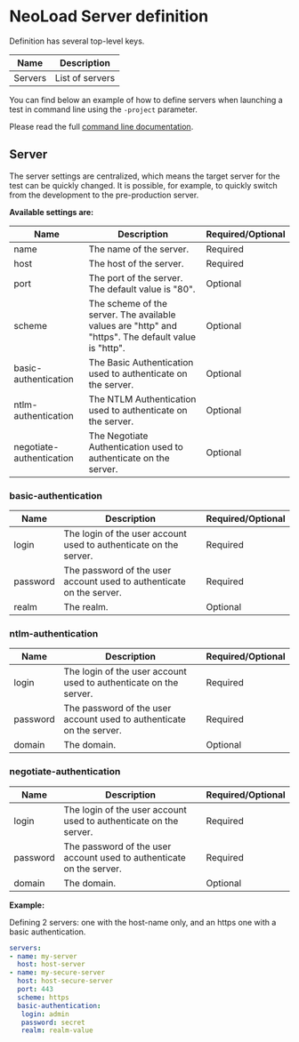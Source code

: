 # NeoLoad Server definition
Definition has several top-level keys.

| Name      | Description        |
| --------- | ------------------ |
| Servers   | List of servers    |
You can find below an example of how to define servers when launching a test in command line using the `-project` parameter.

Please read the full [command line documentation](https://www.neotys.com/documents/doc/neoload/latest/en/html/#643.htm).

## Server
The server settings are centralized, which means the target server for the test can be quickly changed. It is possible, for example, to quickly switch from the development to the pre-production server.

**Available settings are:**

| Name        | Description                                                  | Required/Optional |
| ----------- | ------------------------------------------------------------ | ----------------- |
| name        | The name of the server.                                      | Required          |
| host | The host of the server.                                    | Required          |
| port | The port of the server. The default value is "80".                    | Optional          |
| scheme | The scheme of the server. The available values are "http" and "https". The default value is "http".    | Optional          |
| basic-authentication | The Basic Authentication used to authenticate on the server.                    | Optional          |
| ntlm-authentication | The NTLM Authentication used to authenticate on the server.                     | Optional          |
| negotiate-authentication | The Negotiate Authentication used to authenticate on the server.           | Optional          |

### basic-authentication
| Name        | Description                                                     | Required/Optional |
| ----------- | --------------------------------------------------------------- | ----------------- |
| login       | The login of the user account used to authenticate on the server.                                         | Required          |
| password    | The password of the user account used to authenticate on the server.                                                   | Required          |
| realm       | The realm.                                                      | Optional          |

### ntlm-authentication
| Name        | Description                                                     | Required/Optional |
| ----------- | --------------------------------------------------------------- | ----------------- |
| login       | The login of the user account used to authenticate on the server.                                         | Required          |
| password    | The password of the user account used to authenticate on the server.                                                   | Required          |
| domain      | The domain.                                                     | Optional          |

### negotiate-authentication
| Name        | Description                                                     | Required/Optional |
| ----------- | --------------------------------------------------------------- | ----------------- |
| login       | The login of the user account used to authenticate on the server.                                         | Required          |
| password    | The password of the user account used to authenticate on the server.                                                   | Required          |
| domain | The domain.                                                          | Optional          |


**Example:**

Defining 2 servers: one with the host-name only, and an https one with a basic authentication.

```yaml
servers:
- name: my-server
  host: host-server
- name: my-secure-server
  host: host-secure-server
  port: 443
  scheme: https
  basic-authentication:
   login: admin
   password: secret
   realm: realm-value
```